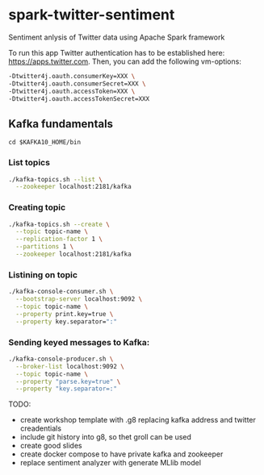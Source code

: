 # spark-twitter-sentiment
Sentiment anlysis of Twitter data using Apache Spark framework


To run this  app Twitter authentication has to be established here: https://apps.twitter.com.
Then, you can add the following vm-options:
```bash
-Dtwitter4j.oauth.consumerKey=XXX \
-Dtwitter4j.oauth.consumerSecret=XXX \
-Dtwitter4j.oauth.accessToken=XXX \
-Dtwitter4j.oauth.accessTokenSecret=XXX
```

## Kafka fundamentals
`cd $KAFKA10_HOME/bin`
### List topics
```bash
./kafka-topics.sh --list \
  --zookeeper localhost:2181/kafka
```

### Creating topic
```bash
./kafka-topics.sh --create \
  --topic topic-name \
  --replication-factor 1 \
  --partitions 1 \
  --zookeeper localhost:2181/kafka
```

### Listining on topic
```bash
./kafka-console-consumer.sh \
  --bootstrap-server localhost:9092 \
  --topic topic-name \
  --property print.key=true \
  --property key.separator=":"
```

### Sending keyed messages to Kafka:
```bash
./kafka-console-producer.sh \
  --broker-list localhost:9092 \
  --topic topic-name \
  --property "parse.key=true" \
  --property "key.separator=:"
```

TODO:
* create workshop template with .g8 replacing kafka address and twitter creadentials 
* include git history into g8, so thet groll can be used
* create good slides
* create docker compose to have private kafka and zookeeper
* replace sentiment analyzer with generate MLlib model